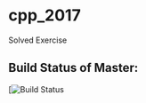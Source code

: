 cpp_2017
============

Solved Exercise

Build Status of Master:
-----------------------
[![Build Status](no_link)
